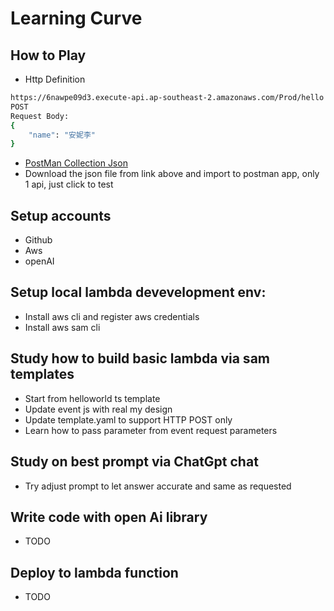 # Learning Curve

## How to Play
+ Http Definition 
```bash
https://6nawpe09d3.execute-api.ap-southeast-2.amazonaws.com/Prod/hello
POST
Request Body:
{
    "name": "安妮李"
}
```

+ [PostMan Collection Json](https://github.com/plutosun/play-aws/blob/main/everyoung.postman_collection.json)
+ Download the json file from link above and import to postman app, only 1 api, just click to test

## Setup accounts
+ Github
+ Aws
+ openAI

## Setup local lambda devevelopment env:
+ Install aws cli and register aws credentials
+ Install aws sam cli

## Study how to build basic lambda via sam templates 
+ Start from helloworld ts template
+ Update event js with real my design
+ Update template.yaml to support HTTP POST only
+ Learn how to pass parameter from event request parameters


## Study on best prompt via ChatGpt chat
+ Try adjust prompt to let answer accurate and same as requested

## Write code with open Ai library
+ TODO

## Deploy to lambda function
+ TODO